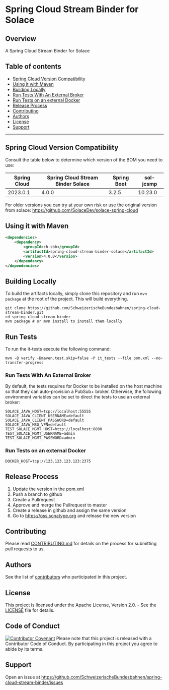 # Spring Cloud Stream Binder for Solace 

## Overview
A Spring Cloud Stream Binder for Solace

## Table of contents
* [Spring Cloud Version Compatibility](#spring-cloud-version-compatibility)
* [Using it with Maven](#using-it-with-maven)
* [Building Locally](#building-locally)
* [Run Tests With An External Broker](#run-tests-with-an-external-broker)
* [Run Tests on an external Docker](#run-tests-on-an-external-docker)
* [Release Process](#release-process)
* [Contributing](#contributing)
* [Authors](#authors)
* [License](#license)
* [Support](#support)
---
## Spring Cloud Version Compatibility

Consult the table below to determine which version of the BOM you need to use:

| Spring Cloud | Spring Cloud Stream Binder Solace | Spring Boot | sol-jcsmp  |
|--------------|-----------------------------------|-------------|------------|
| 2023.0.1     | 4.0.0                             | 3.2.5       | 10.23.0    |

For older versions you can try at your own risk or use the original version from solace:
https://github.com/SolaceDev/solace-spring-cloud

## Using it with Maven
```xml
<dependencies>
    <dependency>
        <groupId>ch.sbb</groupId>
        <artifactId>spring-cloud-stream-binder-solace</artifactId>
        <version>4.0.0</version>
    </dependency>
</dependencies>
```

## Building Locally

To build the artifacts locally, simply clone this repository and run `mvn package` at the root of the project.
This will build everything.
```shell script
git clone https://github.com/SchweizerischeBundesbahnen/spring-cloud-stream-binder.git
cd spring-cloud-stream-binder
mvn package # or mvn install to install them locally
```
## Run Tests
To run the it-tests execute the following command:
```shell script
mvn -B verify -Dmaven.test.skip=false -P it_tests --file pom.xml --no-transfer-progress
```

### Run Tests With An External Broker

By default, the tests requires for Docker to be installed on the host machine so that they can auto-provision a PubSub+ broker. Otherwise, the following environment variables can be set to direct the tests to use an external broker:
```
SOLACE_JAVA_HOST=tcp://localhost:55555
SOLACE_JAVA_CLIENT_USERNAME=default
SOLACE_JAVA_CLIENT_PASSWORD=default
SOLACE_JAVA_MSG_VPN=default
TEST_SOLACE_MGMT_HOST=http://localhost:8080
TEST_SOLACE_MGMT_USERNAME=admin
TEST_SOLACE_MGMT_PASSWORD=admin
```

### Run Tests on an external Docker
```
DOCKER_HOST=tcp://123.123.123.123:2375
```

## Release Process

1. Update the version in the pom.xml
2. Push a branch to github
3. Create a Pullrequest 
4. Approve and merge the Pullrequest to master
5. Create a release in github and assign the same version
6. Go to https://oss.sonatype.org and release the new version


## Contributing

Please read [CONTRIBUTING.md](CONTRIBUTING.md) for details on the process for submitting pull requests to us.

## Authors

See the list of [contributors](https://github.com/SchweizerischeBundesbahnen/spring-cloud-stream-binder/graphs/contributors) who participated in this project.

## License

This project is licensed under the Apache License, Version 2.0. - See the [LICENSE](LICENSE) file for details.

## Code of Conduct
[![Contributor Covenant](https://img.shields.io/badge/Contributor%20Covenant-v1.4%20adopted-ff69b4.svg)](CODE_OF_CONDUCT.md)
Please note that this project is released with a Contributor Code of Conduct. By participating in this project you agree to abide by its terms.

## Support
Open an issue at https://github.com/SchweizerischeBundesbahnen/spring-cloud-stream-binder/issues

